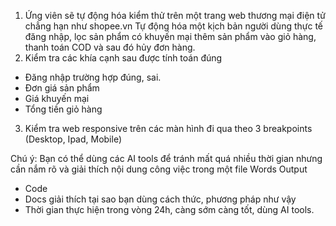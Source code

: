 1. Ứng viên sẽ tự động hóa kiểm thử trên một trang web thương mại điện tử chẳng hạn như shopee.vn 
Tự động hóa một kịch bản người dùng thực tế đăng nhập, lọc sản phẩm có khuyến mại thêm sản phẩm vào giỏ hàng, thanh toán COD và sau đó hủy đơn hàng.
2. Kiểm tra các khía cạnh sau được tính toán đúng
+ Đăng nhập trường hợp đúng, sai.
+ Đơn giá sản phẩm
+ Giá khuyến mại
+ Tổng tiền giỏ hàng
3. Kiểm tra web responsive trên các màn hình đi qua theo 3 breakpoints (Desktop, Ipad, Mobile)

Chú ý: Bạn có thể dùng các AI tools để tránh mất quá nhiều thời gian nhưng cần nắm rõ và giải thích nội dung công việc trong một file Words
Output
+ Code
+ Docs giải thích tại sao bạn dùng cách thức, phương pháp như vậy
+ Thời gian thực hiện trong vòng 24h, càng sớm càng tốt, dùng AI tools.
